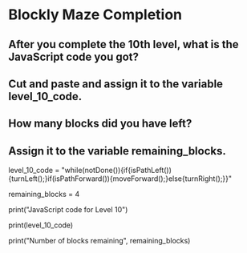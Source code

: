 # Blockly Maze Completion 
## After you complete the 10th level, what is the JavaScript code you got? 
## Cut and paste and assign it to the variable level_10_code. 
## How many blocks did you have left?  
## Assign it to the variable remaining_blocks.


level_10_code = "while(notDone()){if{isPathLeft()){turnLeft();}if(isPathForward()){moveForward();}else{turnRight();}}"

remaining_blocks = 4

print("JavaScript code for Level 10")

print(level_10_code)

print("Number of blocks remaining", remaining_blocks)
